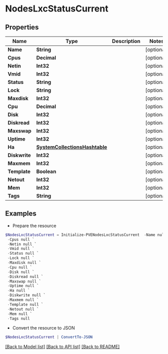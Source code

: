 # NodesLxcStatusCurrent
## Properties

Name | Type | Description | Notes
------------ | ------------- | ------------- | -------------
**Name** | **String** |  | [optional] 
**Cpus** | **Decimal** |  | [optional] 
**Netin** | **Int32** |  | [optional] 
**Vmid** | **Int32** |  | [optional] 
**Status** | **String** |  | [optional] 
**Lock** | **String** |  | [optional] 
**Maxdisk** | **Int32** |  | [optional] 
**Cpu** | **Decimal** |  | [optional] 
**Disk** | **Int32** |  | [optional] 
**Diskread** | **Int32** |  | [optional] 
**Maxswap** | **Int32** |  | [optional] 
**Uptime** | **Int32** |  | [optional] 
**Ha** | [**SystemCollectionsHashtable**](.md) |  | [optional] 
**Diskwrite** | **Int32** |  | [optional] 
**Maxmem** | **Int32** |  | [optional] 
**Template** | **Boolean** |  | [optional] 
**Netout** | **Int32** |  | [optional] 
**Mem** | **Int32** |  | [optional] 
**Tags** | **String** |  | [optional] 

## Examples

- Prepare the resource
```powershell
$NodesLxcStatusCurrent = Initialize-PVENodesLxcStatusCurrent  -Name null `
 -Cpus null `
 -Netin null `
 -Vmid null `
 -Status null `
 -Lock null `
 -Maxdisk null `
 -Cpu null `
 -Disk null `
 -Diskread null `
 -Maxswap null `
 -Uptime null `
 -Ha null `
 -Diskwrite null `
 -Maxmem null `
 -Template null `
 -Netout null `
 -Mem null `
 -Tags null
```

- Convert the resource to JSON
```powershell
$NodesLxcStatusCurrent | ConvertTo-JSON
```

[[Back to Model list]](../README.md#documentation-for-models) [[Back to API list]](../README.md#documentation-for-api-endpoints) [[Back to README]](../README.md)

